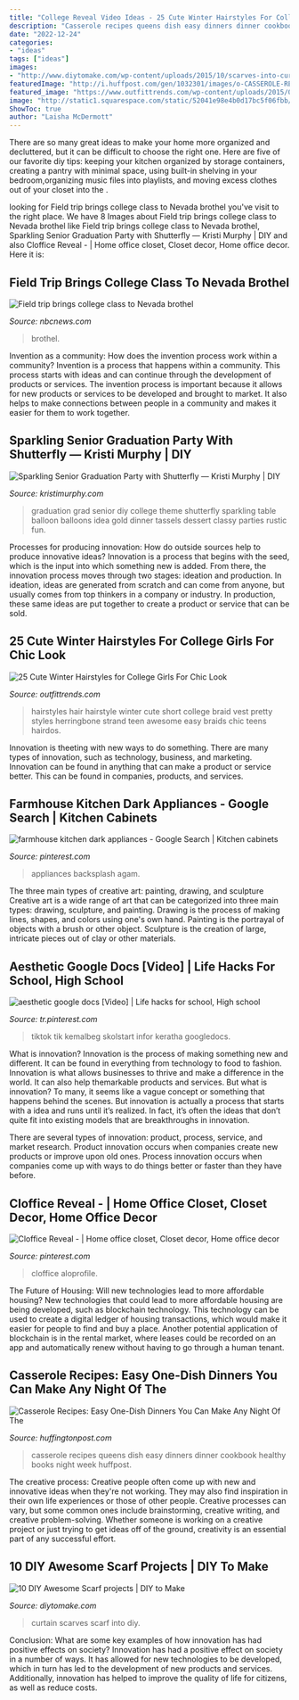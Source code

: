 ```yaml
---
title: "College Reveal Video Ideas - 25 Cute Winter Hairstyles For College Girls For Chic Look"
description: "Casserole recipes queens dish easy dinners dinner cookbook healthy books night week huffpost"
date: "2022-12-24"
categories:
- "ideas"
tags: ["ideas"]
images:
- "http://www.diytomake.com/wp-content/uploads/2015/10/scarves-into-curtain.jpg"
featuredImage: "http://i.huffpost.com/gen/1032301/images/o-CASSEROLE-RECIPES-ONE-DISH-DINNERS-facebook.jpg"
featured_image: "https://www.outfittrends.com/wp-content/uploads/2015/01/5c921dce35b982276649ac4bb50e88b9.jpg"
image: "http://static1.squarespace.com/static/52041e98e4b0d17bc5f06fbb/t/53319046e4b0c6a1164fe317/1395757128954/Grad+Party+Ideas"
ShowToc: true
author: "Laisha McDermott"
---
```



There are so many great ideas to make your home more organized and decluttered, but it can be difficult to choose the right one. Here are five of our favorite diy tips: keeping your kitchen organized by storage containers, creating a pantry with minimal space, using built-in shelving in your bedroom,organizing music files into playlists, and moving excess clothes out of your closet into the .

	

		
looking for Field trip brings college class to Nevada brothel you've visit to the right place. We have 8 Images about Field trip brings college class to Nevada brothel like Field trip brings college class to Nevada brothel, Sparkling Senior Graduation Party with Shutterfly — Kristi Murphy | DIY and also Cloffice Reveal - | Home office closet, Closet decor, Home office decor. Here it is:
		
    
## Field Trip Brings College Class To Nevada Brothel

<img loading=lazy src="https://media-cldnry.s-nbcnews.com/image/upload/t_nbcnews-fp-1200-630,f_auto,q_auto:best/ap/87305b27-982f-473d-85af-874f241170d0.jpg" onerror="this.onerror=null;this.src='https://tse1.mm.bing.net/th?id=OIP.zekRWpUOFrOeBmTUalnFogHaD4&amp;pid=15.1';" alt="Field trip brings college class to Nevada brothel">

_Source: nbcnews.com_

>brothel. 

	

Invention as a community: How does the invention process work within a community?
Invention is a process that happens within a community. This process starts with ideas and can continue through the development of products or services. The invention process is important because it allows for new products or services to be developed and brought to market. It also helps to make connections between people in a community and makes it easier for them to work together.

    
## Sparkling Senior Graduation Party With Shutterfly — Kristi Murphy | DIY

<img loading=lazy src="http://static1.squarespace.com/static/52041e98e4b0d17bc5f06fbb/t/53319046e4b0c6a1164fe317/1395757128954/Grad+Party+Ideas" onerror="this.onerror=null;this.src='https://tse3.mm.bing.net/th?id=OIP.5djzh80rQ_gfHVybuZWDQAHaFL&amp;pid=15.1';" alt="Sparkling Senior Graduation Party with Shutterfly — Kristi Murphy | DIY">

_Source: kristimurphy.com_

>graduation grad senior diy college theme shutterfly sparkling table balloon balloons idea gold dinner tassels dessert classy parties rustic fun. 

	

Processes for producing innovation: How do outside sources help to produce innovative ideas?
Innovation is a process that begins with the seed, which is the input into which something new is added. From there, the innovation process moves through two stages: ideation and production. In ideation, ideas are generated from scratch and can come from anyone, but usually comes from top thinkers in a company or industry. In production, these same ideas are put together to create a product or service that can be sold.

    
## 25 Cute Winter Hairstyles For College Girls For Chic Look

<img loading=lazy src="https://www.outfittrends.com/wp-content/uploads/2015/01/5c921dce35b982276649ac4bb50e88b9.jpg" onerror="this.onerror=null;this.src='https://tse4.mm.bing.net/th?id=OIP.zPVKn37_36712pDUpwoEMAHaJz&amp;pid=15.1';" alt="25 Cute Winter Hairstyles for College Girls For Chic Look">

_Source: outfittrends.com_

>hairstyles hair hairstyle winter cute short college braid vest pretty styles herringbone strand teen awesome easy braids chic teens hairdos. 

	

Innovation is theeting with new ways to do something. There are many types of innovation, such as technology, business, and marketing. Innovation can be found in anything that can make a product or service better. This can be found in companies, products, and services.

    
## Farmhouse Kitchen Dark Appliances - Google Search | Kitchen Cabinets

<img loading=lazy src="https://i.pinimg.com/736x/64/f7/a9/64f7a92a509cf2b27cbab8df717aa3d2.jpg" onerror="this.onerror=null;this.src='https://tse3.mm.bing.net/th?id=OIP.DUOAlk3GzoYoZPSNUv0tHwHaJ3&amp;pid=15.1';" alt="farmhouse kitchen dark appliances - Google Search | Kitchen cabinets">

_Source: pinterest.com_

>appliances backsplash agam. 

	

The three main types of creative art: painting, drawing, and sculpture
Creative art is a wide range of art that can be categorized into three main types: drawing, sculpture, and painting. Drawing is the process of making lines, shapes, and colors using one's own hand. Painting is the portrayal of objects with a brush or other object. Sculpture is the creation of large, intricate pieces out of clay or other materials.

    
## Aesthetic Google Docs [Video] | Life Hacks For School, High School

<img loading=lazy src="https://i.pinimg.com/736x/c2/c3/65/c2c36522ed41af6533353c40060a243e.jpg" onerror="this.onerror=null;this.src='https://tse2.mm.bing.net/th?id=OIP.ZNm0lQDqha7djf47i42URwHaNK&amp;pid=15.1';" alt="aesthetic google docs [Video] | Life hacks for school, High school">

_Source: tr.pinterest.com_

>tiktok tik kemalbeg skolstart infor keratha googledocs. 

	

What is innovation?
Innovation is the process of making something new and different. It can be found in everything from technology to food to fashion. Innovation is what allows businesses to thrive and make a difference in the world. It can also help themarkable products and services.
But what is innovation? To many, it seems like a vague concept or something that happens behind the scenes. But innovation is actually a process that starts with a idea and runs until it’s realized. In fact, it’s often the ideas that don’t quite fit into existing models that are breakthroughs in innovation.

There are several types of innovation: product, process, service, and market research. Product innovation occurs when companies create new products or improve upon old ones. Process innovation occurs when companies come up with ways to do things better or faster than they have before.

    
## Cloffice Reveal - | Home Office Closet, Closet Decor, Home Office Decor

<img loading=lazy src="https://i.pinimg.com/736x/74/fb/f3/74fbf344fa108e8478cb80facfae3890.jpg" onerror="this.onerror=null;this.src='https://tse1.mm.bing.net/th?id=OIP.z2dZySZ5uvK8-uYWgSZooQHaLH&amp;pid=15.1';" alt="Cloffice Reveal - | Home office closet, Closet decor, Home office decor">

_Source: pinterest.com_

>cloffice aloprofile. 

	

The Future of Housing: Will new technologies lead to more affordable housing?
New technologies that could lead to more affordable housing are being developed, such as blockchain technology. This technology can be used to create a digital ledger of housing transactions, which would make it easier for people to find and buy a place. Another potential application of blockchain is in the rental market, where leases could be recorded on an app and automatically renew without having to go through a human tenant.

    
## Casserole Recipes: Easy One-Dish Dinners You Can Make Any Night Of The

<img loading=lazy src="http://i.huffpost.com/gen/1032301/images/o-CASSEROLE-RECIPES-ONE-DISH-DINNERS-facebook.jpg" onerror="this.onerror=null;this.src='https://tse2.mm.bing.net/th?id=OIP.snql_Jhl8_j_pLh21qo5dQHaJ4&amp;pid=15.1';" alt="Casserole Recipes: Easy One-Dish Dinners You Can Make Any Night Of The">

_Source: huffingtonpost.com_

>casserole recipes queens dish easy dinners dinner cookbook healthy books night week huffpost. 

	

The creative process:
Creative people often come up with new and innovative ideas when they're not working. They may also find inspiration in their own life experiences or those of other people. Creative processes can vary, but some common ones include brainstorming, creative writing, and creative problem-solving. Whether someone is working on a creative project or just trying to get ideas off of the ground, creativity is an essential part of any successful effort.

    
## 10 DIY Awesome Scarf Projects | DIY To Make

<img loading=lazy src="http://www.diytomake.com/wp-content/uploads/2015/10/scarves-into-curtain.jpg" onerror="this.onerror=null;this.src='https://tse3.mm.bing.net/th?id=OIP.uRbecvqqQc7yZZ0oivT2sQHaLG&amp;pid=15.1';" alt="10 DIY Awesome Scarf projects | DIY to Make">

_Source: diytomake.com_

>curtain scarves scarf into diy. 

	

Conclusion: What are some key examples of how innovation has had positive effects on society?
Innovation has had a positive effect on society in a number of ways. It has allowed for new technologies to be developed, which in turn has led to the development of new products and services. Additionally, innovation has helped to improve the quality of life for citizens, as well as reduce costs.

